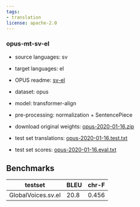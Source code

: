 ```yaml
---
tags:
- translation
license: apache-2.0
---
```


### opus-mt-sv-el

* source languages: sv
* target languages: el
*  OPUS readme: [sv-el](https://github.com/Helsinki-NLP/OPUS-MT-train/blob/master/models/sv-el/README.md)

*  dataset: opus
* model: transformer-align
* pre-processing: normalization + SentencePiece
* download original weights: [opus-2020-01-16.zip](https://object.pouta.csc.fi/OPUS-MT-models/sv-el/opus-2020-01-16.zip)
* test set translations: [opus-2020-01-16.test.txt](https://object.pouta.csc.fi/OPUS-MT-models/sv-el/opus-2020-01-16.test.txt)
* test set scores: [opus-2020-01-16.eval.txt](https://object.pouta.csc.fi/OPUS-MT-models/sv-el/opus-2020-01-16.eval.txt)

## Benchmarks

| testset               | BLEU  | chr-F |
|-----------------------|-------|-------|
| GlobalVoices.sv.el 	| 20.8 	| 0.456 |

